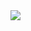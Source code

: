 <img src="https://user-images.githubusercontent.com/87789251/215306537-645de0ea-b5ba-47ab-aa93-66c508852fb0.png">
